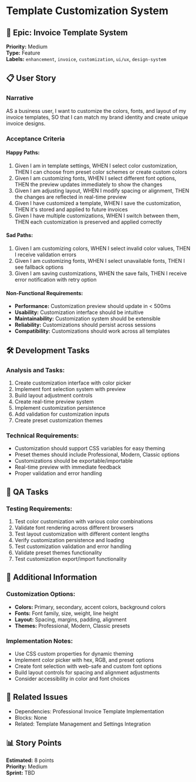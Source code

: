 # Template Customization System

## 🎯 Epic: Invoice Template System
**Priority:** Medium  
**Type:** Feature  
**Labels:** `enhancement`, `invoice`, `customization`, `ui/ux`, `design-system`

## 📋 User Story

### Narrative
AS a business user, I want to customize the colors, fonts, and layout of my invoice templates, SO that I can match my brand identity and create unique invoice designs.

### Acceptance Criteria

#### Happy Paths:
1. Given I am in template settings, WHEN I select color customization, THEN I can choose from preset color schemes or create custom colors
2. Given I am customizing fonts, WHEN I select different font options, THEN the preview updates immediately to show the changes
3. Given I am adjusting layout, WHEN I modify spacing or alignment, THEN the changes are reflected in real-time preview
4. Given I have customized a template, WHEN I save the customization, THEN it's stored and applied to future invoices
5. Given I have multiple customizations, WHEN I switch between them, THEN each customization is preserved and applied correctly

#### Sad Paths:
1. Given I am customizing colors, WHEN I select invalid color values, THEN I receive validation errors
2. Given I am customizing fonts, WHEN I select unavailable fonts, THEN I see fallback options
3. Given I am saving customizations, WHEN the save fails, THEN I receive error notification with retry option

#### Non-Functional Requirements:
- **Performance:** Customization preview should update in < 500ms
- **Usability:** Customization interface should be intuitive
- **Maintainability:** Customization system should be extensible
- **Reliability:** Customizations should persist across sessions
- **Compatibility:** Customizations should work across all templates

## 🛠️ Development Tasks

### Analysis and Tasks:
1. Create customization interface with color picker
2. Implement font selection system with preview
3. Build layout adjustment controls
4. Create real-time preview system
5. Implement customization persistence
6. Add validation for customization inputs
7. Create preset customization themes

### Technical Requirements:
- Customization should support CSS variables for easy theming
- Preset themes should include Professional, Modern, Classic options
- Customizations should be exportable/importable
- Real-time preview with immediate feedback
- Proper validation and error handling

## 🧪 QA Tasks

### Testing Requirements:
1. Test color customization with various color combinations
2. Validate font rendering across different browsers
3. Test layout customization with different content lengths
4. Verify customization persistence and loading
5. Test customization validation and error handling
6. Validate preset themes functionality
7. Test customization export/import functionality

## 📝 Additional Information

### Customization Options:
- **Colors:** Primary, secondary, accent colors, background colors
- **Fonts:** Font family, size, weight, line height
- **Layout:** Spacing, margins, padding, alignment
- **Themes:** Professional, Modern, Classic presets

### Implementation Notes:
- Use CSS custom properties for dynamic theming
- Implement color picker with hex, RGB, and preset options
- Create font selection with web-safe and custom font options
- Build layout controls for spacing and alignment adjustments
- Consider accessibility in color and font choices

## 🔗 Related Issues
- Dependencies: Professional Invoice Template Implementation
- Blocks: None
- Related: Template Management and Settings Integration

## 📊 Story Points
**Estimated:** 8 points  
**Priority:** Medium  
**Sprint:** TBD
